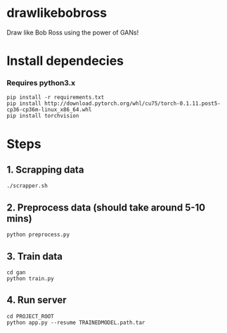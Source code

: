 # drawlikebobross
Draw like Bob Ross using the power of GANs!

# Install dependecies
### Requires python3.x
```
pip install -r requirements.txt
pip install http://download.pytorch.org/whl/cu75/torch-0.1.11.post5-cp36-cp36m-linux_x86_64.whl 
pip install torchvision
```

# Steps
## 1. Scrapping data 
```
./scrapper.sh
```

## 2. Preprocess data (should take around 5-10 mins)
```
python preprocess.py
```

## 3. Train data
```
cd gan
python train.py
```

## 4. Run server
```
cd PROJECT_ROOT
python app.py --resume TRAINEDMODEL.path.tar
```
